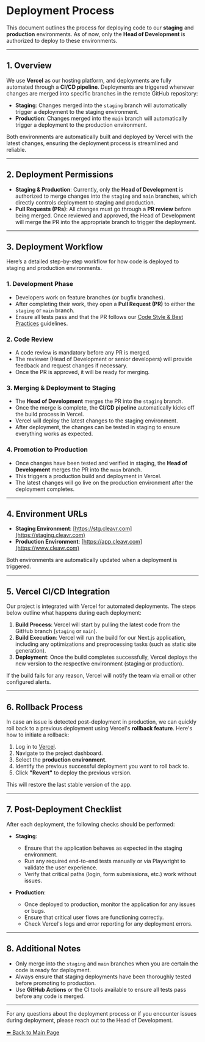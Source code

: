 # Deployment Process

This document outlines the process for deploying code to our **staging** and **production** environments. As of now, only the **Head of Development** is authorized to deploy to these environments.

---

## 1. Overview

We use **Vercel** as our hosting platform, and deployments are fully automated through a **CI/CD pipeline**. Deployments are triggered whenever changes are merged into specific branches in the remote GitHub repository:

- **Staging**: Changes merged into the `staging` branch will automatically trigger a deployment to the staging environment.
- **Production**: Changes merged into the `main` branch will automatically trigger a deployment to the production environment.

Both environments are automatically built and deployed by Vercel with the latest changes, ensuring the deployment process is streamlined and reliable.

---

## 2. Deployment Permissions

- **Staging & Production**: Currently, only the **Head of Development** is authorized to merge changes into the `staging` and `main` branches, which directly controls deployment to staging and production.
- **Pull Requests (PRs)**: All changes must go through a **PR review** before being merged. Once reviewed and approved, the Head of Development will merge the PR into the appropriate branch to trigger the deployment.

---

## 3. Deployment Workflow

Here’s a detailed step-by-step workflow for how code is deployed to staging and production environments.

### 1. Development Phase

- Developers work on feature branches (or bugfix branches).
- After completing their work, they open a **Pull Request (PR)** to either the `staging` or `main` branch.
- Ensure all tests pass and that the PR follows our [Code Style & Best Practices](5.%20Code%20Style%20&%20Best%20Practices.md) guidelines.

### 2. Code Review

- A code review is mandatory before any PR is merged.
- The reviewer (Head of Development or senior developers) will provide feedback and request changes if necessary.
- Once the PR is approved, it will be ready for merging.

### 3. Merging & Deployment to Staging

- The **Head of Development** merges the PR into the `staging` branch.
- Once the merge is complete, the **CI/CD pipeline** automatically kicks off the build process in Vercel.
- Vercel will deploy the latest changes to the staging environment.
- After deployment, the changes can be tested in staging to ensure everything works as expected.

### 4. Promotion to Production

- Once changes have been tested and verified in staging, the **Head of Development** merges the PR into the `main` branch.
- This triggers a production build and deployment in Vercel.
- The latest changes will go live on the production environment after the deployment completes.

---

## 4. Environment URLs

- **Staging Environment**: [https://stg.cleavr.com](https://staging.cleavr.com)
- **Production Environment**: [https://app.cleavr.com](https://www.cleavr.com)

Both environments are automatically updated when a deployment is triggered.

---

## 5. Vercel CI/CD Integration

Our project is integrated with Vercel for automated deployments. The steps below outline what happens during each deployment:

1. **Build Process**: Vercel will start by pulling the latest code from the GitHub branch (`staging` or `main`).
2. **Build Execution**: Vercel will run the build for our Next.js application, including any optimizations and preprocessing tasks (such as static site generation).
3. **Deployment**: Once the build completes successfully, Vercel deploys the new version to the respective environment (staging or production).

If the build fails for any reason, Vercel will notify the team via email or other configured alerts.

---

## 6. Rollback Process

In case an issue is detected post-deployment in production, we can quickly roll back to a previous deployment using Vercel's **rollback feature**. Here's how to initiate a rollback:

1. Log in to [Vercel](https://vercel.com/dashboard).
2. Navigate to the project dashboard.
3. Select the **production environment**.
4. Identify the previous successful deployment you want to roll back to.
5. Click **"Revert"** to deploy the previous version.

This will restore the last stable version of the app.

---

## 7. Post-Deployment Checklist

After each deployment, the following checks should be performed:

- **Staging**:
  - Ensure that the application behaves as expected in the staging environment.
  - Run any required end-to-end tests manually or via Playwright to validate the user experience.
  - Verify that critical paths (login, form submissions, etc.) work without issues.

- **Production**:
  - Once deployed to production, monitor the application for any issues or bugs.
  - Ensure that critical user flows are functioning correctly.
  - Check Vercel's logs and error reporting for any deployment errors.

---

## 8. Additional Notes

- Only merge into the `staging` and `main` branches when you are certain the code is ready for deployment.
- Always ensure that staging deployments have been thoroughly tested before promoting to production.
- Use **GitHub Actions** or the CI tools available to ensure all tests pass before any code is merged.

---

For any questions about the deployment process or if you encounter issues during deployment, please reach out to the Head of Development.

[⬅️ Back to Main Page](../New%20Developer%20Orientation%20and%20Resources.md)

